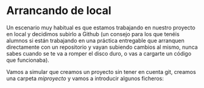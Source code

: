 # Arrancando de local

Un escenario muy habitual es que estamos trabajando en nuestro proyecto en
local y decidimos subirlo a Github (un consejo para los que tenéis alumnos
si están trabajando en una práctica entregable que arranquen directamente
con un repositorio y vayan subiendo cambios al mismo, nunca sabes cuando
se te va a romper el disco duro, o vas a cargarte un código que funcionaba).

Vamos a simular que creamos un proyecto sin tener en cuenta git, creamos una
carpeta _miproyecto_ y vamos a introducir algunos ficheros: